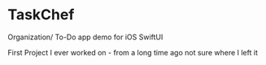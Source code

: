 # TaskChef
Organization/ To-Do app demo for iOS SwiftUI

First Project I ever worked on - from a long time ago not sure where I left it
